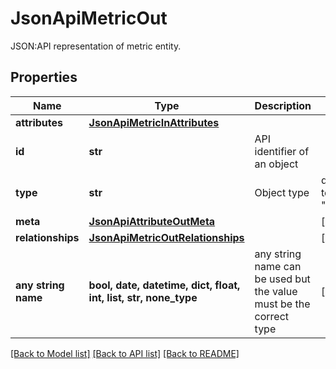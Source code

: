 # JsonApiMetricOut

JSON:API representation of metric entity.

## Properties
Name | Type | Description | Notes
------------ | ------------- | ------------- | -------------
**attributes** | [**JsonApiMetricInAttributes**](JsonApiMetricInAttributes.md) |  | 
**id** | **str** | API identifier of an object | 
**type** | **str** | Object type | defaults to "metric"
**meta** | [**JsonApiAttributeOutMeta**](JsonApiAttributeOutMeta.md) |  | [optional] 
**relationships** | [**JsonApiMetricOutRelationships**](JsonApiMetricOutRelationships.md) |  | [optional] 
**any string name** | **bool, date, datetime, dict, float, int, list, str, none_type** | any string name can be used but the value must be the correct type | [optional]

[[Back to Model list]](../README.md#documentation-for-models) [[Back to API list]](../README.md#documentation-for-api-endpoints) [[Back to README]](../README.md)


